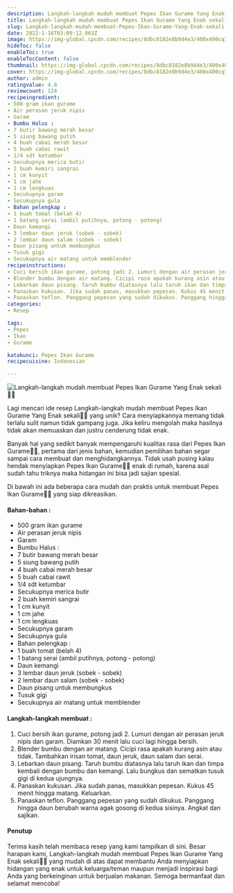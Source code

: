 ```yaml
---
description: Langkah-langkah mudah membuat Pepes Ikan Gurame Yang Enak sekali"
title: Langkah-langkah mudah membuat Pepes Ikan Gurame Yang Enak sekali
slug: Langkah-langkah-mudah-membuat-Pepes-Ikan-Gurame-Yang-Enak-sekali
date: 2022-1-16T03:09:12.063Z
image: https://img-global.cpcdn.com/recipes/8dbc8182e8b9d4e3/400x400cq70/photo.jpg
hideToc: false
enableToc: true
enableTocContent: false
thumbnail: https://img-global.cpcdn.com/recipes/8dbc8182e8b9d4e3/400x400cq70/photo.jpg
cover: https://img-global.cpcdn.com/recipes/8dbc8182e8b9d4e3/400x400cq70/photo.jpg
author: admin
ratingvalue: 4.8
reviewcount: 124
recipeingredient:
- 500 gram ikan gurame
- Air perasan jeruk nipis
- Garam
- Bumbu Halus :
- 7 butir bawang merah besar
- 5 siung bawang putih
- 4 buah cabai merah besar
- 5 buah cabai rawit
- 1/4 sdt ketumbar
- Secukupnya merica butir
- 2 buah kemiri sangrai
- 1 cm kunyit
- 1 cm jahe
- 1 cm lengkuas
- Secukupnya garam
- Secukupnya gula
- Bahan pelengkap :
- 1 buah tomat (belah 4)
- 1 batang serai (ambil putihnya, potong - potong)
- Daun kemangi
- 3 lembar daun jeruk (sobek - sobek)
- 2 lembar daun salam (sobek - sobek)
- Daun pisang untuk membungkus
- Tusuk gigi
- Secukupnya air matang untuk memblender
recipeinstructions:
- Cuci bersih ikan gurame, potong jadi 2. Lumuri dengan air perasan jeruk nipis dan garam. Diamkan 30 menit lalu cuci lagi hingga bersih.
- Blender bumbu dengan air matang. Cicipi rasa apakah kurang asin atau tidak. Tambahkan irisan tomat, daun jeruk, daun salam dan serai.
- Lebarkan daun pisang. Taruh bumbu diatasnya lalu taruh ikan dan timpa kembali dengan bumbu dan kemangi. Lalu bungkus dan sematkan tusuk gigi di kedua ujungnya.
- Panaskan kukusan. Jika sudah panas, masukkan pepesan. Kukus 45 menit hingga matang. Keluarkan.
- Panaskan teflon. Panggang pepesan yang sudah dikukus. Panggang hingga daun berubah warna agak gosong di kedua sisinya. Angkat dan sajikan.
categories:
- Resep

tags:
- Pepes
- Ikan
- Gurame

katakunci: Pepes Ikan Gurame
recipecuisine: Indonesian

---
```


![Langkah-langkah mudah membuat Pepes Ikan Gurame Yang Enak sekali👩‍🍳](https://img-global.cpcdn.com/recipes/8dbc8182e8b9d4e3/400x400cq70/photo.jpg)

Lagi mencari ide resep Langkah-langkah mudah membuat Pepes Ikan Gurame Yang Enak sekali👩‍🍳 yang unik? Cara menyiapkannya memang tidak terlalu sulit namun tidak gampang juga. Jika keliru mengolah maka hasilnya tidak akan memuaskan dan justru cenderung tidak enak.

Banyak hal yang sedikit banyak mempengaruhi kualitas rasa dari Pepes Ikan Gurame👩‍🍳, pertama dari jenis bahan, kemudian pemilihan bahan segar sampai cara membuat dan menghidangkannya. Tidak usah pusing kalau hendak menyiapkan Pepes Ikan Gurame👩‍🍳 enak di rumah, karena asal sudah tahu triknya maka hidangan ini bisa jadi sajian spesial.

Di bawah ini ada beberapa cara mudah dan praktis untuk membuat Pepes Ikan Gurame👩‍🍳 yang siap dikreasikan.

<!--inarticleads1-->

#### Bahan-bahan :

- 500 gram ikan gurame
- Air perasan jeruk nipis
- Garam
- Bumbu Halus :
- 7 butir bawang merah besar
- 5 siung bawang putih
- 4 buah cabai merah besar
- 5 buah cabai rawit
- 1/4 sdt ketumbar
- Secukupnya merica butir
- 2 buah kemiri sangrai
- 1 cm kunyit
- 1 cm jahe
- 1 cm lengkuas
- Secukupnya garam
- Secukupnya gula
- Bahan pelengkap :
- 1 buah tomat (belah 4)
- 1 batang serai (ambil putihnya, potong - potong)
- Daun kemangi
- 3 lembar daun jeruk (sobek - sobek)
- 2 lembar daun salam (sobek - sobek)
- Daun pisang untuk membungkus
- Tusuk gigi
- Secukupnya air matang untuk memblender

<!--inarticleads2-->

#### Langkah-langkah membuat :

1. Cuci bersih ikan gurame, potong jadi 2. Lumuri dengan air perasan jeruk nipis dan garam. Diamkan 30 menit lalu cuci lagi hingga bersih.
1. Blender bumbu dengan air matang. Cicipi rasa apakah kurang asin atau tidak. Tambahkan irisan tomat, daun jeruk, daun salam dan serai.
1. Lebarkan daun pisang. Taruh bumbu diatasnya lalu taruh ikan dan timpa kembali dengan bumbu dan kemangi. Lalu bungkus dan sematkan tusuk gigi di kedua ujungnya.
1. Panaskan kukusan. Jika sudah panas, masukkan pepesan. Kukus 45 menit hingga matang. Keluarkan.
1. Panaskan teflon. Panggang pepesan yang sudah dikukus. Panggang hingga daun berubah warna agak gosong di kedua sisinya. Angkat dan sajikan.

#### Penutup

Terima kasih telah membaca resep yang kami tampilkan di sini. Besar harapan kami, Langkah-langkah mudah membuat Pepes Ikan Gurame Yang Enak sekali👩‍🍳 yang mudah di atas dapat membantu Anda menyiapkan hidangan yang enak untuk keluarga/teman maupun menjadi inspirasi bagi Anda yang berkeinginan untuk berjualan makanan. Semoga bermanfaat dan selamat mencoba!